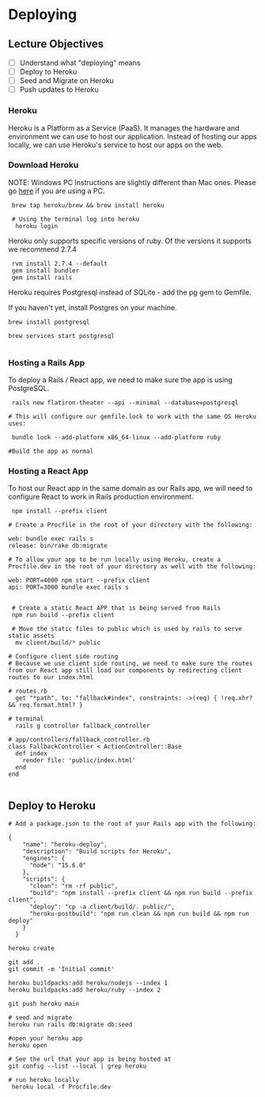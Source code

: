 # Deploying

## Lecture Objectives
- [ ] Understand what "deploying" means
- [ ] Deploy to Heroku
- [ ] Seed and Migrate on Heroku
- [ ] Push updates to Heroku

### Heroku 
Heroku is a Platform as a Service (PaaS). It manages the hardware and environment we can use to host our application. Instead of hosting our apps locally, we can use Heroku's service to host our apps on the web.

### Download Heroku 

NOTE: Windows PC Instructions are slightly different than Mac ones. Please go [here](https://my.learn.co/courses/359/pages/deploying-a-rails-api-to-heroku?module_item_id=38906) if you are using a PC.

```
 brew tap heroku/brew && brew install heroku

 # Using the terminal log into heroku 
  heroku login

```
Heroku only supports specific versions of ruby. Of the versions it supports we recommend 2.7.4

```
 rvm install 2.7.4 --default
 gem install bundler
 gem install rails

```

Heroku requires Postgresql instead of SQLite - add the pg gem to Gemfile. 

If you haven't yet, install Postgres on your machine.

```
brew install postgresql

brew services start postgresql


```

### Hosting a Rails App

To deploy a Rails / React app, we need to make sure the app is using PostgreSQL. 

```
 rails new flatiron-theater --api --minimal --database=postgresql

# This will configure our gemfile.lock to work with the same OS Heroku uses:
 
 bundle lock --add-platform x86_64-linux --add-platform ruby

#Build the app as normal 
```

### Hosting a React App


To host our React app in the same domain as our Rails app, we will need to configure React to work in Rails production environment.

```
 npm install --prefix client

# Create a Procfile in the root of your directory with the following:

web: bundle exec rails s
release: bin/rake db:migrate

# To allow your app to be run locally using Heroku, create a Procfile.dev in the root of your directory as well with the following:

web: PORT=4000 npm start --prefix client
api: PORT=3000 bundle exec rails s


 # Create a static React APP that is being served from Rails
 npm run build --prefix client

 # Move the static files to public which is used by rails to serve static assets 
  mv client/build/* public

# Configure client side routing
# Because we use client side routing, we need to make sure the routes from our React app still load our components by redirecting client routes to our index.html 

# routes.rb
  get "*path", to: "fallback#index", constraints: ->(req) { !req.xhr? && req.format.html? }

# terminal 
  rails g controller fallback_controller

# app/controllers/fallback_controller.rb
class FallbackController < ActionController::Base
  def index
    render file: 'public/index.html'
  end
end


```

## Deploy to Heroku 

``` 
# Add a package.json to the root of your Rails app with the following:
```

```
{
    "name": "heroku-deploy",
    "description": "Build scripts for Heroku",
    "engines": {
      "node": "15.6.0"
    },
    "scripts": {
      "clean": "rm -rf public",
      "build": "npm install --prefix client && npm run build --prefix client",
      "deploy": "cp -a client/build/. public/",
      "heroku-postbuild": "npm run clean && npm run build && npm run deploy"
    }
  }
```


```
heroku create

git add .
git commit -m 'Initial commit'

heroku buildpacks:add heroku/nodejs --index 1
heroku buildpacks:add heroku/ruby --index 2

git push heroku main

# seed and migrate
heroku run rails db:migrate db:seed

#open your heroku app 
heroku open

# See the url that your app is being hosted at
git config --list --local | grep heroku

# run heroku locally
 heroku local -f Procfile.dev

```


